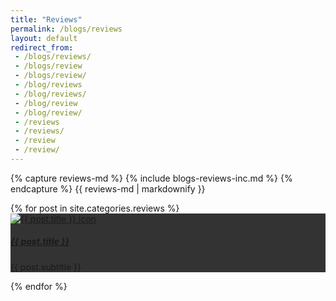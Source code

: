 ```yaml
---
title: "Reviews"
permalink: /blogs/reviews
layout: default
redirect_from: 
 - /blogs/reviews/
 - /blogs/review
 - /blogs/review/
 - /blog/reviews
 - /blog/reviews/
 - /blog/review
 - /blog/review/
 - /reviews
 - /reviews/
 - /review
 - /review/
---
```


{% capture reviews-md %}
{% include blogs-reviews-inc.md %}
{% endcapture %}
{{ reviews-md | markdownify }}

<!-- <div class="container" id="reviews-days">
    <div class="row row-cols-2">
        {% for post in site.categories.reviews %}
            <a href="{{ site.baseurl }}{{ post.url }}">
                <div class="captioned-containerM">
                    <img src="https://raw.githubusercontent.com/arialhamed/static/main/images{{ post.url }}.jpeg" onerror="this.src='https://raw.githubusercontent.com/arialhamed/static/main/images/missing.jpeg'" style="width:100%;">
                    <div class="content">
                        <h1 style="color: #f1f1f1; font-size: 1.5rem !important;">{{ post.title }}</h1>
                        <p style="font-size: .8rem !important;">{{ post.subtitle }}</p>
                    </div>
                </div>
            </a>
        {% endfor %}
    </div>
</div> -->
<div class="row" id="reviews-days">
    {% for post in site.categories.reviews %}
    <div class="col-sm-4" title="{{ post.title }}" style="margin-bottom: 10px;">
        <div class="card" style="background-color:#333 !important;color:var(--font-color) !important;">
            <div class="card-body">
                <a href="{{site.baseurl}}{{post.url}}">
                    <img class="card-img" src="https://raw.githubusercontent.com/arialhamed/static/main/images{{ post.url }}.jpeg" onerror="this.src='https://raw.githubusercontent.com/arialhamed/static/main/images/missing.jpeg'" alt="{{ post.title }} icon" style="padding: 0 !important; margin: 0 !important;vertical-align: inherit !important; -webkit-box-shadow: none; box-shadow: none; border: none;">
                    <h5 class="card-title" style="color:var(--font-color);">{{ post.title }}</h5>
                </a>
                <p class="card-text">{{ post.subtitle }}</p>
            </div>
        </div>  
    </div>
    {% endfor %}
</div>
